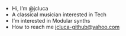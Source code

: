 - Hi, I’m @jcluca
- A classical musician interested in Tech
- I’m interested in Modular synths
- How to reach me jcluca-github@yahoo.com

<!---
jcluca/jcluca is a ✨ special ✨ repository because its `README.md` (this file) appears on your GitHub profile.
You can click the Preview link to take a look at your changes.
--->

